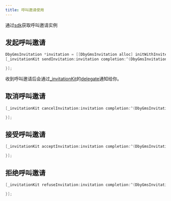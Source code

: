 ```yaml
---
title: 呼叫邀请使用
---
```

通过[sdk](./feature-sdk.md)获取呼叫邀请实例

## 发起呼叫邀请
```objectivec
DbyGmsInvitation *invitation = [[DbyGmsInvitation alloc] initWithInviter:@"fromUserId" invitee:@"toUserId"];
[_invitationKit sendInvitation:invitation completion:^(DbyGmsInvitationApiCallErrorCode errorCode) {

}];
```

收到呼叫邀请后会通过[_invitationKit](./DbyGmsInvitationKit.md)的[delegate](./DbyGmsInvitationKit.md/#dbygmsinvitationdelegate)通知给你。
## 取消呼叫邀请
```objectivec
[_invitationKit cancelInvitation:invitation completion:^(DbyGmsInvitationApiCallErrorCode errorCode) {

}];
```

## 接受呼叫邀请
```objectivec
[_invitationKit acceptInvitation:invitation completion:^(DbyGmsInvitationApiCallErrorCode errorCode) {

}];
```

## 拒绝呼叫邀请
```objectivec
[_invitationKit refuseInvitation:invitation completion:^(DbyGmsInvitationApiCallErrorCode errorCode) {

}];
```

